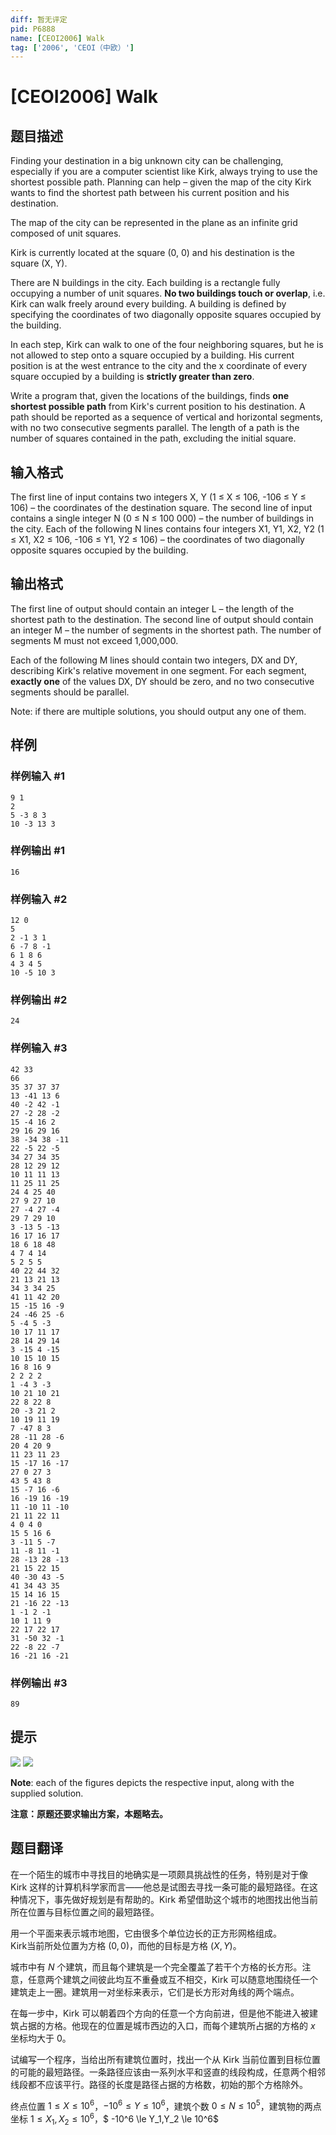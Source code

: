 ```yaml
---
diff: 暂无评定
pid: P6888
name: [CEOI2006] Walk
tag: ['2006', 'CEOI（中欧）']
---
```

# [CEOI2006] Walk
## 题目描述

Finding your destination in a big unknown city can be challenging, especially if you are a computer scientist like 
Kirk, always trying to use the shortest possible path. Planning can help – given the map of the city Kirk wants to 
find the shortest path between his current position and his destination. 

The map of the city can be represented in the plane as an infinite grid composed of unit squares. 

Kirk is currently located at the square (0, 0) and his destination is the square (X, Y). 

There are N buildings in the city. Each building is a rectangle fully occupying a number of unit squares. **No two 
buildings touch or overlap**, i.e. Kirk can walk freely around every building. A building is defined by specifying 
the coordinates of two diagonally opposite squares occupied by the building. 

In each step, Kirk can walk to one of the four neighboring squares, but he is not allowed to step onto a square 
occupied by a building. His current position is at the west entrance to the city and the x coordinate of every 
square occupied by a building is **strictly greater than zero**. 

Write a program that, given the locations of the buildings, finds **one shortest possible path** from Kirk's current 
position to his destination. A path should be reported as a sequence of vertical and horizontal segments, with no 
two consecutive segments parallel. The length of a path is the number of squares contained in the path, 
excluding the initial square.
## 输入格式

The first line of input contains two integers X, Y (1 ≤ X ≤ 106, -106 ≤ Y ≤ 106) – the coordinates of the 
destination square. The second line of input contains a single integer N (0 ≤ N ≤ 100 000) – the number of 
buildings in the city. Each of the following N lines contains four integers X1, Y1, X2, Y2 (1 ≤ X1, X2 ≤ 106, 
-106 ≤ Y1, Y2 ≤ 106) – the coordinates of two diagonally opposite squares occupied by the building.
## 输出格式

The first line of output should contain an integer L – the length of the shortest path to the destination. 
The second line of output should contain an integer M – the number of segments in the shortest path. The 
number of segments M must not exceed 1,000,000. 

Each of the following M lines should contain two integers, DX and DY, describing Kirk's relative movement in 
one segment. For each segment, **exactly one** of the values DX, DY should be zero, and no two consecutive 
segments should be parallel. 

Note: if there are multiple solutions, you should output any one of them.
## 样例

### 样例输入 #1
```
9 1 
2 
5 -3 8 3 
10 -3 13 3
```
### 样例输出 #1
```
16
```
### 样例输入 #2
```
12 0 
5 
2 -1 3 1 
6 -7 8 -1 
6 1 8 6 
4 3 4 5 
10 -5 10 3
```
### 样例输出 #2
```
24
```
### 样例输入 #3
```
42 33
66
35 37 37 37
13 -41 13 6
40 -2 42 -1
27 -2 28 -2
15 -4 16 2
29 16 29 16
38 -34 38 -11
22 -5 22 -5
34 27 34 35
28 12 29 12
10 11 11 13
11 25 11 25
24 4 25 40
27 9 27 10
27 -4 27 -4
29 7 29 10
3 -13 5 -13
16 17 16 17
18 6 18 48
4 7 4 14
5 2 5 5
40 22 44 32
21 13 21 13
34 3 34 25
41 11 42 20
15 -15 16 -9
24 -46 25 -6
5 -4 5 -3
10 17 11 17
28 14 29 14
3 -15 4 -15
10 15 10 15
16 8 16 9
2 2 2 2
1 -4 3 -3
10 21 10 21
22 8 22 8
20 -3 21 2
10 19 11 19
7 -47 8 3
28 -11 28 -6
20 4 20 9
11 23 11 23
15 -17 16 -17
27 0 27 3
43 5 43 8
15 -7 16 -6
16 -19 16 -19
11 -10 11 -10
21 11 22 11
4 0 4 0
15 5 16 6
3 -11 5 -7
11 -8 11 -1
28 -13 28 -13
21 15 22 15
40 -30 43 -5
41 34 43 35
15 14 16 15
21 -16 22 -13
1 -1 2 -1
10 1 11 9
22 17 22 17
31 -50 32 -1
22 -8 22 -7
16 -21 16 -21
```
### 样例输出 #3
```
89
```
## 提示

![](https://cdn.luogu.com.cn/upload/image_hosting/tyf2lbht.png)
![](https://cdn.luogu.com.cn/upload/image_hosting/ddujl7ea.png)

**Note**: each of the figures depicts the respective input, along with the supplied solution.

**注意：原题还要求输出方案，本题略去。**
## 题目翻译

在一个陌生的城市中寻找目的地确实是一项颇具挑战性的任务，特别是对于像 Kirk 这样的计算机科学家而言——他总是试图去寻找一条可能的最短路径。在这种情况下，事先做好规划是有帮助的。Kirk 希望借助这个城市的地图找出他当前所在位置与目标位置之间的最短路径。

用一个平面来表示城市地图，它由很多个单位边长的正方形网格组成。  
Kirk当前所处位置为方格 $(0,0)$，而他的目标是方格 $(X,Y)$。

城市中有 $N$ 个建筑，而且每个建筑是一个完全覆盖了若干个方格的长方形。注意，任意两个建筑之间彼此均互不重叠或互不相交，Kirk 可以随意地围绕任一个建筑走上一圈。建筑用一对坐标来表示，它们是长方形对角线的两个端点。

在每一步中，Kirk 可以朝着四个方向的任意一个方向前进，但是他不能进入被建筑占据的方格。他现在的位置是城市西边的入口，而每个建筑所占据的方格的 $x$ 坐标均大于 $0$。

试编写一个程序，当给出所有建筑位置时，找出一个从 Kirk 当前位置到目标位置的可能的最短路径。一条路径应该由一系列水平和竖直的线段构成，任意两个相邻线段都不应该平行。路径的长度是路径占据的方格数，初始的那个方格除外。

终点位置 $1 \le X \le 10^6$，$-10^6 \le Y \le 10^6$，建筑个数 $0 \le N \le 10^5$，建筑物的两点坐标 $1 \le X_1,X_2 \le 10^6$，$ -10^6 \le Y_1,Y_2 \le 10^6$

